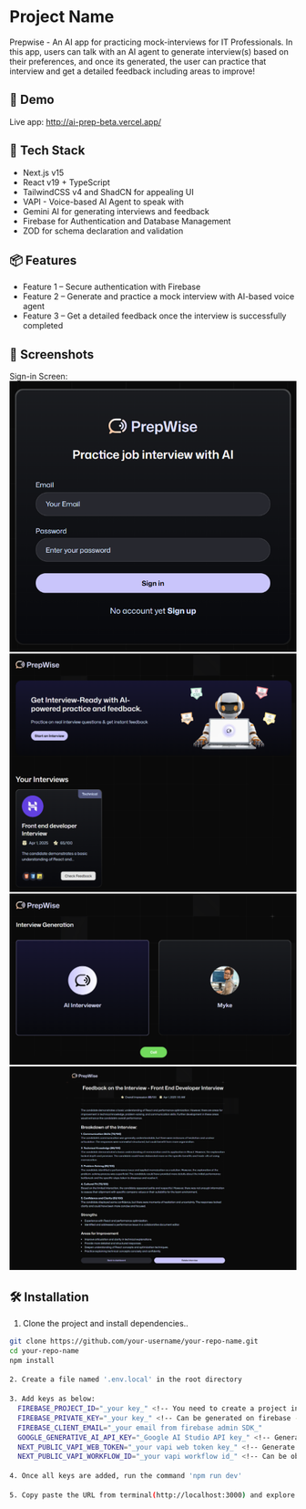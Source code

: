# Project Name

Prepwise - An AI app for practicing mock-interviews for IT Professionals. In this app, users can talk with an AI agent to generate interview(s) based on their preferences, and once its generated, the user can practice that interview and get a detailed feedback including areas to improve!

## 🚀 Demo

Live app: http://ai-prep-beta.vercel.app/

## 🧰 Tech Stack

- Next.js v15
- React v19 + TypeScript
- TailwindCSS v4 and ShadCN for appealing UI
- VAPI - Voice-based AI Agent to speak with
- Gemini AI for generating interviews and feedback
- Firebase for Authentication and Database Management
- ZOD for schema declaration and validation

## 📦 Features

- Feature 1 – Secure authentication with Firebase
- Feature 2 – Generate and practice a mock interview with AI-based voice agent
- Feature 3 – Get a detailed feedback once the interview is successfully completed

## 📸 Screenshots

Sign-in Screen:
![Sign-in Screen](/app-screenshots/Sing-in_Page.png)
![Homescreen](/app-screenshots/Homepage.png)
![Interview Generation Page](/app-screenshots/Interview-Generation_Page.png)
![Feedback Page](/app-screenshots/Feedback_Page.png)

## 🛠️ Installation

1. Clone the project and install dependencies..

  ```bash
  git clone https://github.com/your-username/your-repo-name.git
  cd your-repo-name
  npm install

2. Create a file named '.env.local' in the root directory

3. Add keys as below:
    FIREBASE_PROJECT_ID="_your key_" <!-- You need to create a project in firebase for that -->
    FIREBASE_PRIVATE_KEY="_your key_" <!-- Can be generated on firebase -->
    FIREBASE_CLIENT_EMAIL="_your email from firebase admin SDK_"
    GOOGLE_GENERATIVE_AI_API_KEY="_Google AI Studio API key_" <!-- Generate a key from Gemini AI Studio -->
    NEXT_PUBLIC_VAPI_WEB_TOKEN="_your vapi web token key_" <!-- Generate a key from VAPI.ai after sign-up -->
    NEXT_PUBLIC_VAPI_WORKFLOW_ID="_your vapi workflow id_" <!-- Can be obtained from vapi after sign-up -->

4. Once all keys are added, run the command 'npm run dev'

5. Copy paste the URL from terminal(http://localhost:3000) and explore the app in your browser!
